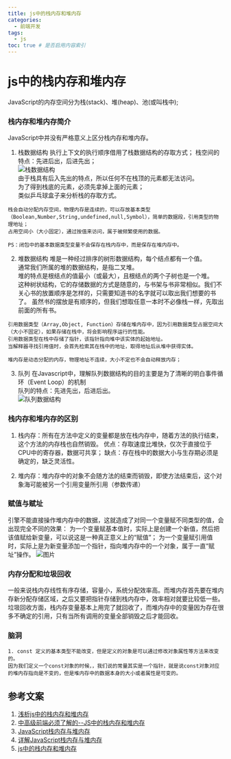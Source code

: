 ```yaml
---
title: js中的栈内存和堆内存
categories:
  - 前端开发
tags:
  - js
toc: true # 是否启用内容索引
---
```


# js中的栈内存和堆内存
JavaScript的内存空间分为栈(stack)、堆(heap)、池(或叫栈中);

### 栈内存和堆内存简介
JavaScript中并没有严格意义上区分栈内存和堆内存。 
1. 栈数据结构 
执行上下文的执行顺序借用了栈数据结构的存取方式；
栈空间的特点：先进后出，后进先出；  
![栈数据结构](/imgs/1.webp)  
由于栈具有后入先出的特点，所以任何不在栈顶的元素都无法访问。  
为了得到栈底的元素，必须先拿掉上面的元素；  
类似乒乓球盒子来分析栈的存取方式。  
```
栈会自动分配内存空间，物理内存是连续的，可以存放基本类型（Boolean,Number,String,undefined,null,Symbol），简单的数据段，引用类型的物理地址；
占用空间小（大小固定），通过按值来访问，属于被频繁使用的数据。  

PS：闭包中的基本数据类型变量不会保存在栈内存中，而是保存在堆内存中。
```

2. 堆数据结构
堆是一种经过排序的树形数据结构，每个结点都有一个值。  
通常我们所属的堆的数据结构，是指二叉堆。  
堆的特点是根结点的值最小（或最大），且根结点的两个子树也是一个堆。  
这种树状结构，它的存储数据的方式是随意的，与书架与书非常相似。我们不关心书的放置顺序是怎样的，只需要知道书的名字就可以取出我们想要的书了。
虽然书的摆放是有顺序的，但我们想取任意一本时不必像栈一样，先取出前面的所有书。
```
引用数据类型（Array,Object, Function）存储在堆内存中，因为引用数据类型占据空间大（大小不固定），如果存储在栈中，将会影响程序运行的性能。
引用数据类型在栈中存储了指针，该指针指向堆中该实体的起始地址。
当解释器寻找引用值时，会首先检索其在栈中的地址，取得地址后从堆中获得实体。

堆内存是动态分配的内存，物理地址不连续，大小不定也不会自动释放内存；
```

3. 队列
在Javascript中，理解队列数据结构的目的主要是为了清晰的明白事件循环（Event Loop）的机制  
队列的特点：先进先出，后进后出。  
![队列数据结构](/imgs/2.webp) 


### 栈内存和堆内存的区别
1. 栈内存：所有在方法中定义的变量都是放在栈内存中，随着方法的执行结束，这个方法的内存栈也自然销毁。
优点：存取速度比堆快，仅次于直接位于CPU中的寄存器，数据可共享；
缺点：存在栈中的数据大小与生存期必须是确定的，缺乏灵活性。

2. 堆内存：堆内存中的对象不会随方法的结束而销毁，即使方法结束后，这个对象海可能被另一个引用变量所引用（参数传递）

### 赋值与赋址
引擎不能直接操作堆内存中的数据，这就造成了对同一个变量赋不同类型的值，会出现完全不同的效果：
为一个变量赋基本值时，实际上是创建一个新值，然后把该值赋给新变量，可以说这是一种真正意义上的“赋值”；
为一个变量赋引用值时，实际上是为新变量添加一个指针，指向堆内存中的一个对象，属于一直“赋址”操作。
![图片](/imgs/7.png)

### 内存分配和垃圾回收
一般来说栈内存线性有序存储，容量小，系统分配效率高。而堆内存首先要在堆内存新分配存储区域，之后又要把指针存储到栈内存中，效率相对就要比较低一些。  
垃圾回收方面，栈内存变量基本上用完了就回收了，而堆内存中的变量因为存在很多不确定的引用，只有当所有调用的变量全部销毁之后才能回收。

### 脑洞

```
1. const 定义的基本类型不能改变，但是定义的对象是可以通过修改对象属性等方法来改变的。
因为我们定义一个const对象的时候，，我们说的常量其实是一个指针，就是说const对象对应的堆内存指向是不变的，但是堆内存中的数据本身的大小或者属性是可变的。
```

## 参考文案
1. [浅析js中的栈内存和堆内存](https://www.cnblogs.com/heioray/p/9487093.html)
2. [中高级前端必须了解的--JS中的栈内存和堆内存](https://blog.csdn.net/a59612/article/details/93661354)
3. [JavaScript栈内存与堆内存](https://www.jianshu.com/p/0b18e120955b)
4. [详解JavaScript栈内存与堆内存](https://www.jb51.net/article/159120.htm)
5. [js中的栈内存和堆内存](https://blog.csdn.net/qq_36747861/article/details/84958366)
